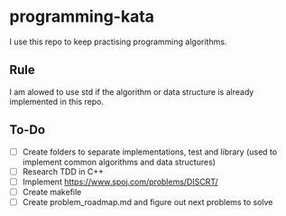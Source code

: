 # programming-kata
I use this repo to keep practising programming algorithms.

## Rule
I am alowed to use std if the algorithm or data structure is already implemented in this repo.

## To-Do
- [ ] Create folders to separate implementations, test and library (used to implement common algorithms and data structures)
- [ ] Research TDD in C++
- [ ] Implement https://www.spoj.com/problems/DISCRT/
- [ ] Create makefile
- [ ] Create problem_roadmap.md and figure out next problems to solve
